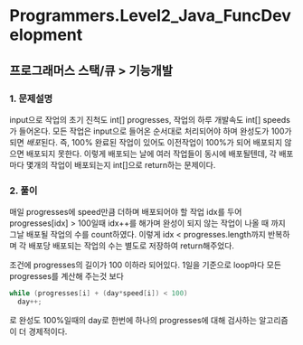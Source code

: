 # Programmers.Level2_Java_FuncDevelopment

## 프로그래머스 스택/큐 > 기능개발

### 1. 문제설명
input으로 작업의 초기 진척도 int[] progresses, 작업의 하루 개발속도 int[] speeds가 들어온다. 모든 작업은 input으로 들어온 순서대로 처리되어야 하며 완성도가 100가 되면 *배포*된다. 즉, 100% 완료된 작업이 있어도 이전작업이 100%가 되어 배포되지 않으면 배포되지 못한다. 이렇게 배포되는 날에 여러 작업들이 동시에 배포될텐데, 각 배포마다 몇개의 작업이 배포되는지 int[]으로 return하는 문제이다.

### 2. 풀이
매일 progresses에 speed만큼 더하며 배포되어야 할 작업 idx를 두어 progresses[idx] > 100일때 idx++를 해가며 완성이 되지 않는 작업이 나올 때 까지 그날 배포될 작업의 수를 count하였다. 이렇게 idx < progresses.length까지 반복하며 각 배포당 배포되는 작업의 수는 별도로 저장하여 return해주었다.

조건에 progresses의 길이가 100 이하라 되어있다. 1일을 기준으로 loop마다 모든 progresses를 계산해 주는것 보다 
```java
while (progresses[i] + (day*speed[i]) < 100)
  day++;
```
로 완성도 100%일때의 day로 한번에 하나의 progresses에 대해 검사하는 알고리즘이 더 경제적이다.
